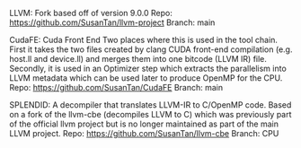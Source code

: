 LLVM: Fork based off of version 9.0.0
Repo: https://github.com/SusanTan/llvm-project
Branch: main

CudaFE: Cuda Front End
Two places where this is used in the tool chain.
First it takes the two files created by clang CUDA front-end compilation (e.g. host.ll and device.ll)
and merges them into one bitcode (LLVM IR) file. Secondly, it is used in an Optimizer step which
extracts the parallelism into LLVM metadata which can be used later to produce OpenMP for the CPU.
Repo: https://github.com/SusanTan/CudaFE
Branch: main

SPLENDID:  A decompiler that translates LLVM-IR to C/OpenMP code. Based on a fork of the
llvm-cbe (decompiles LLVM to C) which was previously part of the official llvm project but
is no longer maintained as part of the main LLVM project.
Repo: https://github.com/SusanTan/llvm-cbe
Branch: CPU
